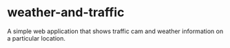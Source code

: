 # weather-and-traffic
A simple web application that shows traffic cam and weather information on a particular location. 
